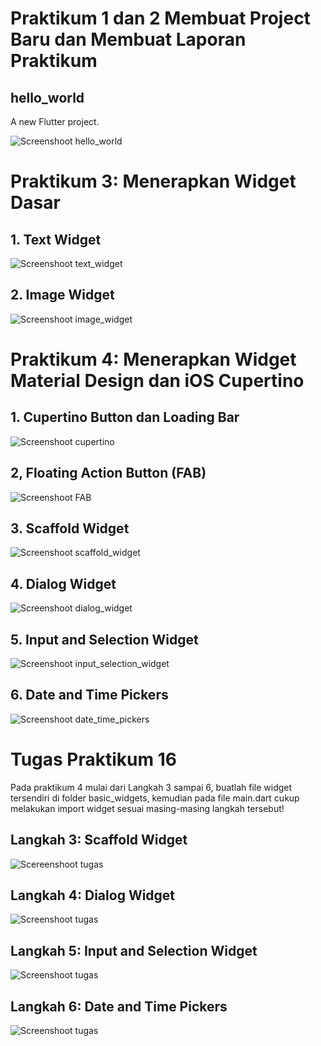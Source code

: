 # Praktikum 1 dan 2 Membuat Project Baru dan Membuat Laporan Praktikum

## hello_world

A new Flutter project.

![Screenshoot hello_world](images/01.PNG)

# Praktikum 3: Menerapkan Widget Dasar

## 1. Text Widget

![Screenshoot text_widget](images/text_widget.PNG)

## 2. Image Widget

![Screenshoot image_widget](images/image_widget.PNG)

# Praktikum 4: Menerapkan Widget Material Design dan iOS Cupertino

## 1. Cupertino Button dan Loading Bar

![Screenshoot cupertino](images/loading_cupertino.png)

## 2, Floating Action Button (FAB)

![Screenshoot FAB](images/fab_widget.PNG)

## 3. Scaffold Widget

![Screenshoot scaffold_widget](images/scaffold_widget.PNG)

## 4. Dialog Widget

![Screenshoot dialog_widget](images/dialog_widget.PNG)

## 5. Input and Selection Widget

![Screenshoot input_selection_widget](images/input_dan_selection_widget.PNG)

## 6. Date and Time Pickers

![Screenshoot date_time_pickers](images/date_and_time_pickers.PNG)

# Tugas Praktikum 16

Pada praktikum 4 mulai dari Langkah 3 sampai 6, buatlah file widget tersendiri di folder basic_widgets, kemudian pada file main.dart cukup melakukan import widget sesuai masing-masing langkah tersebut!

## Langkah 3: Scaffold Widget

![Scereenshoot tugas](images/scaffold_tugas.PNG)

## Langkah 4: Dialog Widget

![Screenshoot tugas](images/dialog_tugas.PNG)

## Langkah 5: Input and Selection Widget

![Screenshoot tugas](images/input_selection_tugas.PNG)

## Langkah 6: Date and Time Pickers

![Screenshoot tugas](images/date_time_tugas.PNG)


